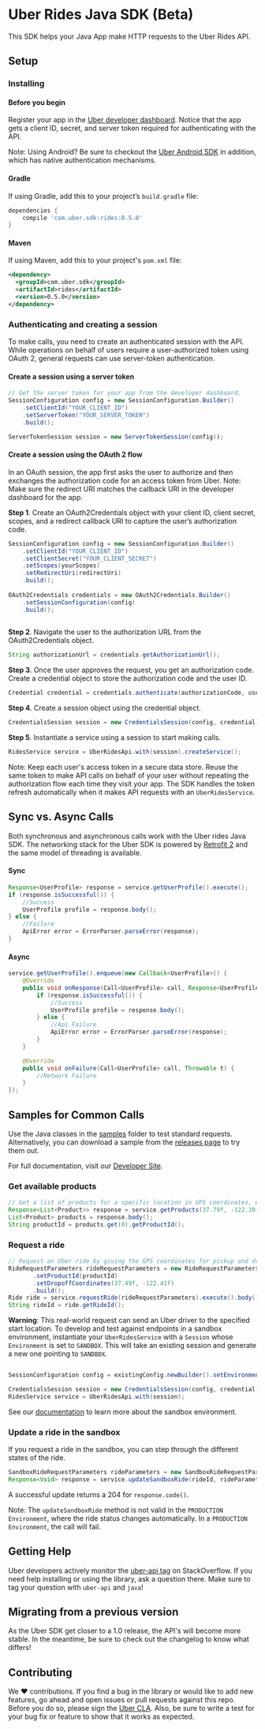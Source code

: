# Uber Rides Java SDK (Beta)
This SDK helps your Java App make HTTP requests to the Uber Rides API.

## Setup

### Installing

#### Before you begin
Register your app in the [Uber developer dashboard](https://developer.uber.com/dashboard). Notice that the app gets a client ID, secret, and server token required for authenticating with the API. 

Note: Using Android? Be sure to checkout the [Uber Android SDK](github.com/uber/rides-android-sdk) in addition, which has native authentication mechanisms.

#### Gradle
If using Gradle, add this to your project’s `build.gradle` file:
```gradle
dependencies {
    compile 'com.uber.sdk:rides:0.5.0'
}
```

#### Maven
If using Maven, add this to your project's `pom.xml` file:
```xml
<dependency>
  <groupId>com.uber.sdk</groupId>
  <artifactId>rides</artifactId>
  <version>0.5.0</version>
</dependency>
```

### Authenticating and creating a session
To make calls, you need to create an authenticated session with the API. While operations on behalf of users require a user-authorized token using OAuth 2, general requests can use server-token authentication.


#### Create a session using a server token
```java
// Get the server token for your app from the developer dashboard.
SessionConfiguration config = new SessionConfiguration.Builder()
    .setClientId("YOUR_CLIENT_ID")
    .setServerToken("YOUR_SERVER_TOKEN")
    .build();

ServerTokenSession session = new ServerTokenSession(config));
```
#### Create a session using the OAuth 2 flow
In an OAuth session, the app first asks the user to authorize and then exchanges the authorization code for an access token from Uber.
Note: Make sure the redirect URI matches the callback URI in the developer dashboard for the app. 

**Step 1**. Create an OAuth2Credentials object with your client ID, client secret, scopes, and a redirect callback URI to capture the user’s authorization code.
```java
SessionConfiguration config = new SessionConfiguration.Builder()
    .setClientId("YOUR_CLIENT_ID")
    .setClientSecret("YOUR_CLIENT_SECRET")
    .setScopes(yourScopes)
    .setRedirectUri(redirectUri)
    .build();
    
OAuth2Credentials credentials = new OAuth2Credentials.Builder()
    .setSessionConfiguration(config)
    .build();
    
```
**Step 2**. Navigate the user to the authorization URL from the OAuth2Credentials object. 
```java
String authorizationUrl = credentials.getAuthorizationUrl();
```  
**Step 3**. Once the user approves the request, you get an authorization code. Create a credential object to store the authorization code and the user ID.
```java
Credential credential = credentials.authenticate(authorizationCode, userId);
```
**Step 4**. Create a session object using the credential object.
```java
CredentialsSession session = new CredentialsSession(config, credential)
```
**Step 5**. Instantiate a service using a session to start making calls.
```java
RidesService service = UberRidesApi.with(session).createService();
```
Note: Keep each user's access token in a secure data store. Reuse the same token to make API calls on behalf of your user without repeating the authorization flow each time they visit your app. The SDK handles the token refresh automatically when it makes API requests with an `UberRidesService`.

## Sync vs. Async Calls
Both synchronous and asynchronous calls work with the Uber rides Java SDK. The networking stack for the Uber SDK is powered by [Retrofit 2](https://github.com/square/retrofit) and the same model of threading is available.

#### Sync
```java
Response<UserProfile> response = service.getUserProfile().execute();
if (response.isSuccessful()) {
    //Success
    UserProfile profile = response.body();
} else {
    //Failure
    ApiError error = ErrorParser.parseError(response);
}

```

#### Async
```java
service.getUserProfile().enqueue(new Callback<UserProfile>() {
    @Override
    public void onResponse(Call<UserProfile> call, Response<UserProfile> response) {
        if (response.isSuccessful()) {
            //Success
            UserProfile profile = response.body();
        } else {
            //Api Failure
            ApiError error = ErrorParser.parseError(response);
        }
    }

    @Override
    public void onFailure(Call<UserProfile> call, Throwable t) {
        //Network Failure
    }
});
```


## Samples for Common Calls
Use the Java classes in the [samples](https://github.com/uber/rides-java-sdk/tree/master/samples/cmdline-sample) folder to test standard requests. Alternatively, you can download a sample from the [releases page](https://github.com/uber/rides-java-sdk/releases/tag/v0.1.0) to try them out.

For full documentation, visit our [Developer Site](https://developer.uber.com/v1/endpoints/).

### Get available products
```java
// Get a list of products for a specific location in GPS coordinates, example: 37.79f, -122.39f.
Response<List<Product>> response = service.getProducts(37.79f, -122.39f).execute();
List<Product> products = response.body();
String productId = products.get(0).getProductId();
```

### Request a ride
```java
// Request an Uber ride by giving the GPS coordinates for pickup and drop-off.
RideRequestParameters rideRequestParameters = new RideRequestParameters.Builder().setPickupCoordinates(37.77f, -122.41f)
       .setProductId(productId)
       .setDropoffCoordinates(37.49f, -122.41f)
       .build();
Ride ride = service.requestRide(rideRequestParameters).execute().body();
String rideId = ride.getRideId();
```
**Warning**: This real-world request can send an Uber driver to the specified start location. To develop
and test against endpoints in a sandbox environment, instantiate your `UberRidesService` with a `Session` whose `Environment` is set to `SANDBOX`.
This will take an existing session and generate a new one pointing to `SANDBOX`.
```java

SessionConfiguration config = existingConfig.newBuilder().setEnvironment(Environment.SANDBOX).build()

CredentialsSession session = new CredentialsSession(config, credential));
RidesService service = UberRidesApi.with(session);
```
See our [documentation](https://developer.uber.com/v1/sandbox/) to learn more about the sandbox environment.

### Update a ride in the sandbox
If you request a ride in the sandbox, you can step through the different states of the ride.
```java
SandboxRideRequestParameters rideParameters = new SandboxRideRequestParameters.Builder().setStatus(“accepted”).build();
Response<Void> response = service.updateSandboxRide(rideId, rideParameters).execute();
```
A successful update returns a 204 for `response.code()`.

Note: The `updateSandboxRide` method is not valid in the `PRODUCTION` `Environment`, where the ride status changes automatically. In a `PRODUCTION` `Environment`, the call will fail.

## Getting Help
Uber developers actively monitor the [uber-api tag](http://stackoverflow.com/questions/tagged/uber-api) on StackOverflow. If you need help installing or using the library, ask a question there. Make sure to tag your question with `uber-api` and `java`!

## Migrating from a previous version
As the Uber SDK get closer to a 1.0 release, the API's will become more stable. In the meantime, be sure to check out the changelog to know what differs!

## Contributing
We :heart: contributions. If you find a bug in the library or would like to add new features, go ahead and open
issues or pull requests against this repo. Before you do so, please sign the
[Uber CLA](https://docs.google.com/a/uber.com/forms/d/1pAwS_-dA1KhPlfxzYLBqK6rsSWwRwH95OCCZrcsY5rk/viewform).
Also, be sure to write a test for your bug fix or feature to show that it works as expected.
